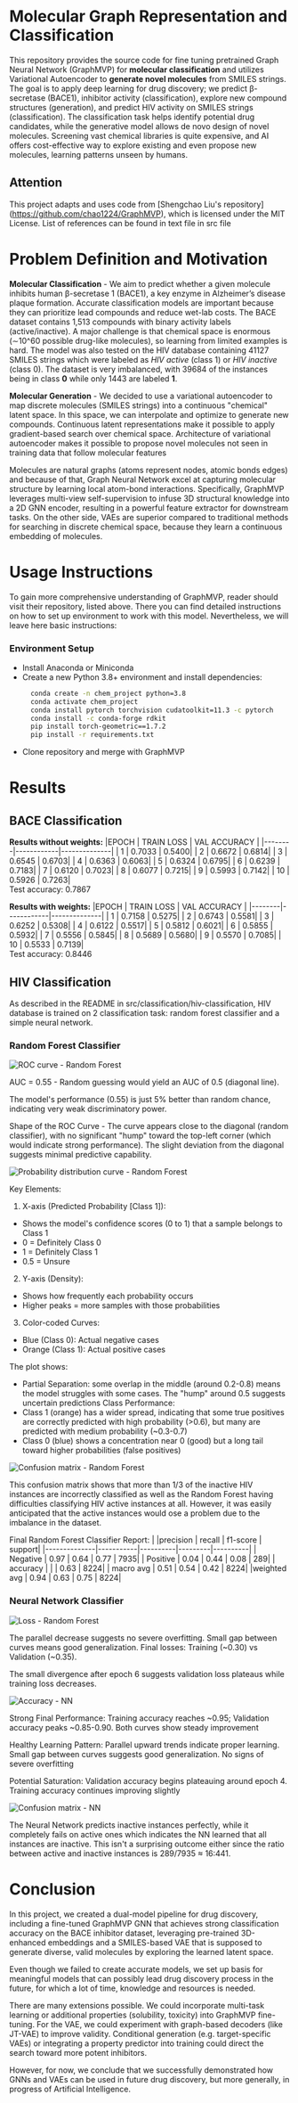 # Molecular Graph Representation and Classification 

This repository provides the source code for fine tuning pretrained Graph Neural Network (GraphMVP) for __molecular 
classification__ and utilizes Variational Autoencoder to __generate novel molecules__ from SMILES strings. The goal is to
apply deep learning for drug discovery; we predict β-secretase (BACE1), inhibitor activity (classification), explore 
new compound structures (generation), and predict HIV activity on SMILES strings (classification). The classification task helps identify potential drug candidates, while the generative model allows de novo design of novel molecules. Screening vast chemical libraries is quite expensive, and
AI offers cost-effective way to explore existing and even propose new molecules, learning patterns unseen by humans.

## Attention

This project adapts and uses code from [Shengchao Liu's repository] (https://github.com/chao1224/GraphMVP), which is licensed under the MIT License. List of references can be found in text file in src file

# Problem Definition and Motivation

**Molecular Classification** - We aim to predict whether a given molecule inhibits human β-secretase 1 (BACE1), a key enzyme in Alzheimer’s disease plaque formation. Accurate classification models are important because they can prioritize lead compounds and reduce wet-lab 
costs. The BACE dataset contains 1,513 compounds with binary activity labels (active/inactive). A major challenge is that chemical space is
enormous (∼10^60 possible drug-like molecules), so learning from limited examples is hard. 
The model was also tested on the HIV database containing 41127 SMILES strings which were labeled as *HIV active* (class 1) or *HIV inactive* (class 0).
The dataset is very imbalanced, with 39684 of the instances being in class **0** while only 1443 are labeled **1**.

**Molecular Generation** - We decided to use a variational autoencoder to map discrete molecules (SMILES strings) into a continuous "chemical" latent space. In this space, we can interpolate and optimize to generate new compounds. Continuous latent representations
make it possible to apply gradient-based search over chemical space. Architecture of variational autoencoder makes it possible
to propose novel molecules not seen in training data that follow molecular features

Molecules are natural graphs (atoms represent nodes, atomic bonds edges) and because of that, Graph Neural Network excel at capturing molecular structure by learning local atom-bond interactions. Specifically, GraphMVP leverages multi-view self-supervision to infuse 3D structural knowledge into a 2D GNN encoder, resulting in a powerful feature extractor for downstream tasks. On the other side, VAEs are superior compared to traditional methods for searching in discrete chemical space, because they learn a continuous embedding of molecules.

# Usage Instructions

To gain more comprehensive understanding of GraphMVP, reader should visit their repository, listed above. There you can find detailed instructions on how to set up environment to work with this model. Nevertheless, we will leave here basic instructions:

### Environment Setup

- Install Anaconda or Miniconda
- Create a new Python 3.8+ environment and install dependencies:
  ```bash
    conda create -n chem_project python=3.8
    conda activate chem_project
    conda install pytorch torchvision cudatoolkit=11.3 -c pytorch
    conda install -c conda-forge rdkit
    pip install torch-geometric==1.7.2
    pip install -r requirements.txt
    ```
- Clone repository and merge with GraphMVP

# Results

## BACE Classification

**Results without weights:**
|EPOCH   | TRAIN LOSS | VAL ACCURACY |
|--------|------------|--------------|
| 1	| 0.7033	| 0.5400|
| 2	| 0.6672	| 0.6814|
| 3	| 0.6545	| 0.6703|
| 4	| 0.6363	| 0.6063|
| 5	| 0.6324	| 0.6795|
| 6	| 0.6239	| 0.7183|
| 7	| 0.6120	| 0.7023|
| 8	| 0.6077	| 0.7215|
| 9	| 0.5993	| 0.7142|
| 10 | 0.5926	| 0.7263|  
Test accuracy: 0.7867

**Results with weights:**
|EPOCH   | TRAIN LOSS | VAL ACCURACY |
|--------|------------|--------------|
| 1 | 0.7158 | 0.5275|
| 2 | 0.6743 | 0.5581|
| 3 | 0.6252 | 0.5308|
| 4 | 0.6122 | 0.5517|
| 5 |  0.5812 | 0.6021|
| 6 | 0.5855 | 0.5932|
| 7 |  0.5556 | 0.5845|
| 8 |  0.5689 | 0.5680|
| 9 | 0.5570 |  0.7085|
| 10 | 0.5533 | 0.7139|  
Test accuracy: 0.8446

## HIV Classification

As described in the README in src/classification/hiv-classification, HIV database is trained on 2 classification task: random forest classifier and a simple neural network.

### Random Forest Classifier

![ROC curve - Random Forest](fig/randomforest_hiv_roc_curve.png)

AUC = 0.55 - Random guessing would yield an AUC of 0.5 (diagonal line).

The model's performance (0.55) is just 5% better than random chance, indicating very weak discriminatory power.

Shape of the ROC Curve - The curve appears close to the diagonal (random classifier), with no significant "hump" toward the top-left corner (which would indicate strong performance). The slight deviation from the diagonal suggests minimal predictive capability.

![Probability distribution curve - Random Forest](fig/randomforest_hiv_probability_distribution_curve.png)

Key Elements:
1. X-axis (Predicted Probability [Class 1]):
 - Shows the model's confidence scores (0 to 1) that a sample belongs to Class 1
 - 0 = Definitely Class 0
 - 1 = Definitely Class 1
 - 0.5 = Unsure

2. Y-axis (Density):
 - Shows how frequently each probability occurs
 - Higher peaks = more samples with those probabilities

3. Color-coded Curves:
 - Blue (Class 0): Actual negative cases
 - Orange (Class 1): Actual positive cases

The plot shows:
- Partial Separation: some overlap in the middle (around 0.2-0.8) means the model struggles with some cases. The "hump" around 0.5 suggests uncertain predictions
Class Performance:
 - Class 1 (orange) has a wider spread, indicating that some true positives are correctly predicted with high probability (>0.6), but many are predicted with medium probability (~0.3-0.7)
 - Class 0 (blue) shows a concentration near 0 (good) but a long tail toward higher probabilities (false positives)

![Confusion matrix - Random Forest](fig/randomforest_hiv_confusion_matrix.png)

This confusion matrix shows that more than 1/3 of the inactive HIV instances are incorrectly classified as well as the Random Forest having difficulties classifying  HIV active instances at all. However, it was easily anticipated that the active instances would ose a problem due to the imbalance in the dataset.

Final Random Forest Classifier Report:
|              |precision  |  recall | f1-score |  support|
|--------------|-----------|----------|---------|----------|
|    Negative   |    0.97   |   0.64   |   0.77  |    7935|
|    Positive   |    0.04    |  0.44   |   0.08  |     289|
|    accuracy   |            |         |   0.63  |    8224|
|   macro avg    |   0.51   |   0.54   |   0.42   |   8224|
|weighted avg    |   0.94   |   0.63   |   0.75   |   8224|

### Neural Network Classifier

![Loss - Random Forest](fig/simple_nn_hiv_loss.png)

The parallel decrease suggests no severe overfitting. Small gap between curves means good generalization. Final losses: Training (~0.30) vs Validation (~0.35).

The small divergence after epoch 6 suggests validation loss plateaus while training loss decreases.

![Accuracy - NN](fig/simple_nn_hiv_accuracy.png)

Strong Final Performance: Training accuracy reaches ~0.95; Validation accuracy peaks ~0.85-0.90. Both curves show steady improvement

Healthy Learning Pattern: Parallel upward trends indicate proper learning. Small gap between curves suggests good generalization. No signs of severe overfitting

Potential Saturation: Validation accuracy begins plateauing around epoch 4. Training accuracy continues improving slightly

![Confusion matrix - NN](fig/simple_nn_hiv_confusion_matrix.png)

The Neural Network predicts inactive instances perfectly, while it completely fails on active ones which indicates the NN learned that all instances are inactive. This isn't a surprising outcome either since the ratio between active and inactive instances is 289/7935 ≈ 16:441.

# Conclusion

In this project, we created a dual-model pipeline for drug discovery, including a fine-tuned GraphMVP GNN that achieves strong classification accuracy on the BACE inhibitor dataset, leveraging pre-trained 3D-enhanced embeddings and a SMILES-based VAE that is supposed to generate diverse, valid molecules by exploring the learned latent space.

Even though we failed to create accurate models, we set up basis for meaningful models that can possibly lead drug discovery process in the future, for which a lot of time, knowledge and resources is needed.

There are many extensions possible. We could incorporate multi-task learning or additional properties (solubility, toxicity) into GraphMVP fine-tuning. For the VAE, we could experiment with graph-based decoders (like JT-VAE) to improve validity. Conditional generation (e.g. target-specific VAEs) or integrating a property predictor into training could direct the search toward more potent inhibitors.

However, for now, we conclude that we successfully demonstrated how GNNs and VAEs can be used in future drug discovery, but more generally, in progress of Artificial Intelligence.
